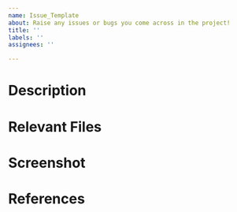 ```yaml
---
name: Issue_Template
about: Raise any issues or bugs you come across in the project!
title: ''
labels: ''
assignees: ''

---
```


# Description

# Relevant Files

# Screenshot

# References
